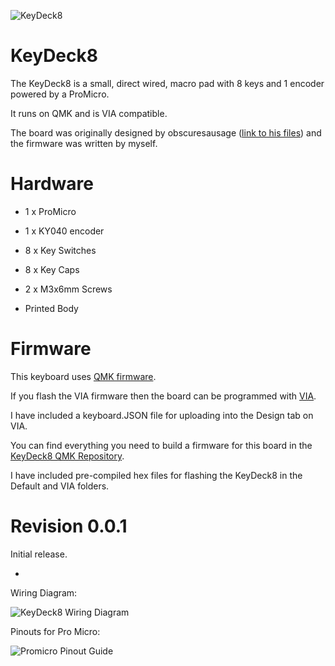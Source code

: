 ![KeyDeck8](https://i.imgur.com/6G2LPLzl.jpg)


# KeyDeck8


The KeyDeck8 is a small, direct wired, macro pad with 8 keys and 1 encoder powered by a ProMicro.

It runs on QMK and is VIA compatible.

The board was originally designed by obscuresausage ([link to his files](https://www.printables.com/model/389352-multimedia-key-deck)) and the firmware was written by myself.


# Hardware

* 1 x ProMicro

* 1 x KY040 encoder

* 8 x Key Switches

* 8 x Key Caps

* 2 x M3x6mm Screws

* Printed Body


# Firmware

This keyboard uses [QMK firmware](https://qmk.fm/).

If you flash the VIA firmware then the board can be programmed with [VIA](https://www.caniusevia.com/).

I have included a keyboard.JSON file for uploading into the Design tab on VIA.

You can find everything you need to build a firmware for this board in the [KeyDeck8 QMK Repository](https://github.com/qmk/qmk_firmware/tree/master/keyboards/handwired/maverick0197/keydeck8).

I have included pre-compiled hex files for flashing the KeyDeck8 in the Default and VIA folders.

# Revision 0.0.1
Initial release.


-
Wiring Diagram:

![KeyDeck8 Wiring Diagram](https://i.imgur.com/1sOvYRUm.jpg)

Pinouts for Pro Micro:

![Promicro Pinout Guide](https://i.imgur.com/LZ194Hfm.jpg)
